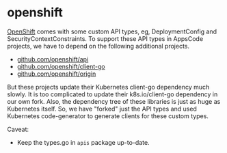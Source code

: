 # openshift

[OpenShift](https://www.openshift.com) comes with some custom API types, eg, DeploymentConfig and SecurityContextConstraints. To support these API types in AppsCode projects, we have to depend on the following additional projects.

- [github.com/openshift/api](https://github.com/openshift/api)
- [github.com/openshift/client-go](https://github.com/openshift/client-go)
- [github.com/openshift/origin](https://github.com/openshift/origin)

But these projects update their Kubernetes client-go dependency much slowly. It is too complicated to update their k8s.io/client-go dependency in our own fork. Also, the dependency tree of these libraries is just as huge as Kubernetes itself. So, we have "forked" just the API types and used Kubernetes code-generator to generate clients for these custom types.

Caveat:
- Keep the types.go in `apis` package up-to-date.
